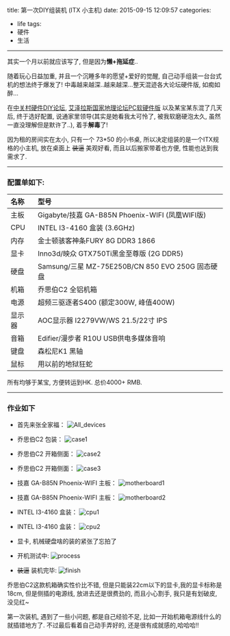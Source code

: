 title: 第一次DIY组装机 (ITX 小主机)
date: 2015-09-15 12:09:57
categories:
- life
tags: 
- 硬件
- 生活
---

其实一个月以前就应该写了, 但是因为**懒+拖延症**..

随着玩心日益加重, 并且一个沉睡多年的愿望+爱好的觉醒, 自己动手组装一台台式机的想法终于爆发了! 中毒越来越深..越来越深...整天混迹各大论坛硬件版, 如痴如醉...

在[中关村硬件DIY论坛](http://bbs.zol.com.cn/diybbs/ '中关村硬件DIY论坛'),  [艾泽拉斯国家地理论坛PC软硬件版](http://bbs.ngacn.cc/thread.php?fid=334 '艾泽拉斯国家地理论坛PC软硬件版') 以及某宝某东混了几天后, 终于选好配置, 说通家里领导(其实是她看我太可怜了, 被我软磨硬泡太久, 虽然一直没理解但是默许了..), 着手**解毒**了!

因为租的房间实在太小, 只有一个 73*50 的小书桌, 所以决定组装的是一个ITX规格的小主机, 放在桌面上 ~~装逼~~ 美观好看, 而且以后搬家带着也方便, 性能也达到我需求了.
<!--more-->

***

### 配置单如下:
| 名称	| 型号												|
| :-----| :-------------------------------------------------|
| 主板	| Gigabyte/技嘉 GA-B85N Phoenix-WIFI  (凤凰WIFI版)	|
| CPU	| INTEL I3-4160 盒装 (3.6GHz)						|
| 内存	| 金士顿骇客神条FURY 8G DDR3 1866						|
| 显卡	| Inno3d/映众 GTX750Ti黑金至尊版 (2G DDR5)				|
| 硬盘	| Samsung/三星 MZ-75E250B/CN 850 EVO 250G 固态硬盘	|
| 机箱	| 乔思伯C2 全铝机箱									|
| 电源	| 超频三驱逐者S400 (额定300W, 峰值400W)					|
| 显示器	| AOC显示器 I2279VW/WS 21.5/22寸 IPS					|
| 音箱	| Edifier/漫步者 R10U USB供电多媒体音响					|
| 键盘	| 森松尼K1 黑轴										|
| 鼠标	| 用以前的地狱狂蛇										|

所有均够于某宝, 方便转运到HK. 总价4000+ RMB.

***

### 作业如下
* 首先来张全家福：
![All_devices](/blogimg/20150915_AllDevices.JPG '全家福')

* 乔思伯C2 包装：
![case1](/blogimg/20150915_case1.JPG '乔思伯C2 包装')

* 乔思伯C2 开箱侧面：
![case2](/blogimg/20150915_case2.JPG '乔思伯C2 开箱侧面')

* 乔思伯C2 开箱侧面：
![case3](/blogimg/20150915_case3.JPG '乔思伯C2 开箱侧面')

* 技嘉 GA-B85N Phoenix-WIFI 主板：
![motherboard1](/blogimg/20150915_motherboard1.JPG '技嘉 GA-B85N Phoenix-WIFI 主板')

* 技嘉 GA-B85N Phoenix-WIFI 主板：
![motherboard2](/blogimg/20150915_motherboard2.JPG '技嘉 GA-B85N Phoenix-WIFI 主板')

* INTEL I3-4160 盒装：
![cpu1](/blogimg/20150915_cpu1.JPG 'INTEL I3-4160 盒装')

* INTEL I3-4160 盒装：
![cpu2](/blogimg/20150915_cpu2.JPG 'INTEL I3-4160 盒装')


* 显卡, 机械硬盘啥的装的紧张了忘拍了

* 开机测试中:
![process](/blogimg/20150915_process.JPG '开机测试中')

* ~~装逼~~ 装机完毕:
![finish](/blogimg/20150915_finish.JPG '装机完毕')

乔思伯C2这款机箱确实性价比不错, 但是只能装22cm以下的显卡,我的显卡标称是18cm, 但是侧插的电源线, 放进去还是很费劲的, 而且小心割手, 我只是有划破皮, 没见红~

第一次装机, 遇到了一些小问题, 都是自己经验不足, 比如一开始机箱电源线什么的就插错地方了. 不过最后看着自己动手弄好的, 还是很有成就感的,哈哈哈!!
